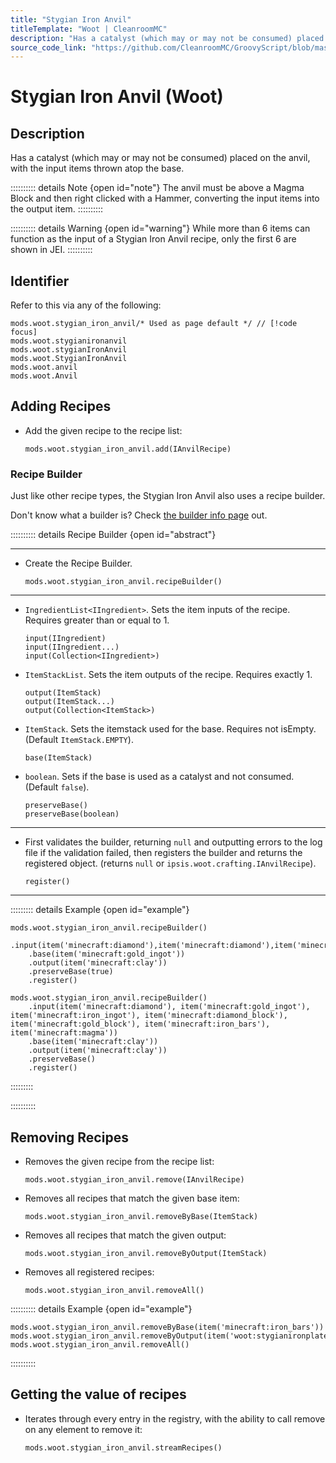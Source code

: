 ```yaml
---
title: "Stygian Iron Anvil"
titleTemplate: "Woot | CleanroomMC"
description: "Has a catalyst (which may or may not be consumed) placed on the anvil, with the input items thrown atop the base."
source_code_link: "https://github.com/CleanroomMC/GroovyScript/blob/master/src/main/java/com/cleanroommc/groovyscript/compat/mods/woot/StygianIronAnvil.java"
---
```


# Stygian Iron Anvil (Woot)

## Description

Has a catalyst (which may or may not be consumed) placed on the anvil, with the input items thrown atop the base.

:::::::::: details Note {open id="note"}
The anvil must be above a Magma Block and then right clicked with a Hammer, converting the input items into the output item.
::::::::::

:::::::::: details Warning {open id="warning"}
While more than 6 items can function as the input of a Stygian Iron Anvil recipe, only the first 6 are shown in JEI.
::::::::::

## Identifier

Refer to this via any of the following:

```groovy:no-line-numbers {1}
mods.woot.stygian_iron_anvil/* Used as page default */ // [!code focus]
mods.woot.stygianironanvil
mods.woot.stygianIronAnvil
mods.woot.StygianIronAnvil
mods.woot.anvil
mods.woot.Anvil
```


## Adding Recipes

- Add the given recipe to the recipe list:

    ```groovy:no-line-numbers
    mods.woot.stygian_iron_anvil.add(IAnvilRecipe)
    ```


### Recipe Builder

Just like other recipe types, the Stygian Iron Anvil also uses a recipe builder.

Don't know what a builder is? Check [the builder info page](../../getting_started/builder.md) out.

:::::::::: details Recipe Builder {open id="abstract"}

---

- Create the Recipe Builder.

    ```groovy:no-line-numbers
    mods.woot.stygian_iron_anvil.recipeBuilder()
    ```

---

- `IngredientList<IIngredient>`. Sets the item inputs of the recipe. Requires greater than or equal to 1.

    ```groovy:no-line-numbers
    input(IIngredient)
    input(IIngredient...)
    input(Collection<IIngredient>)
    ```

- `ItemStackList`. Sets the item outputs of the recipe. Requires exactly 1.

    ```groovy:no-line-numbers
    output(ItemStack)
    output(ItemStack...)
    output(Collection<ItemStack>)
    ```

- `ItemStack`. Sets the itemstack used for the base. Requires not isEmpty. (Default `ItemStack.EMPTY`).

    ```groovy:no-line-numbers
    base(ItemStack)
    ```

- `boolean`. Sets if the base is used as a catalyst and not consumed. (Default `false`).

    ```groovy:no-line-numbers
    preserveBase()
    preserveBase(boolean)
    ```

---

- First validates the builder, returning `null` and outputting errors to the log file if the validation failed, then registers the builder and returns the registered object. (returns `null` or `ipsis.woot.crafting.IAnvilRecipe`).

    ```groovy:no-line-numbers
    register()
    ```

---

::::::::: details Example {open id="example"}
```groovy:no-line-numbers
mods.woot.stygian_iron_anvil.recipeBuilder()
    .input(item('minecraft:diamond'),item('minecraft:diamond'),item('minecraft:diamond'))
    .base(item('minecraft:gold_ingot'))
    .output(item('minecraft:clay'))
    .preserveBase(true)
    .register()

mods.woot.stygian_iron_anvil.recipeBuilder()
    .input(item('minecraft:diamond'), item('minecraft:gold_ingot'), item('minecraft:iron_ingot'), item('minecraft:diamond_block'), item('minecraft:gold_block'), item('minecraft:iron_bars'), item('minecraft:magma'))
    .base(item('minecraft:clay'))
    .output(item('minecraft:clay'))
    .preserveBase()
    .register()
```

:::::::::

::::::::::

## Removing Recipes

- Removes the given recipe from the recipe list:

    ```groovy:no-line-numbers
    mods.woot.stygian_iron_anvil.remove(IAnvilRecipe)
    ```

- Removes all recipes that match the given base item:

    ```groovy:no-line-numbers
    mods.woot.stygian_iron_anvil.removeByBase(ItemStack)
    ```

- Removes all recipes that match the given output:

    ```groovy:no-line-numbers
    mods.woot.stygian_iron_anvil.removeByOutput(ItemStack)
    ```

- Removes all registered recipes:

    ```groovy:no-line-numbers
    mods.woot.stygian_iron_anvil.removeAll()
    ```

:::::::::: details Example {open id="example"}
```groovy:no-line-numbers
mods.woot.stygian_iron_anvil.removeByBase(item('minecraft:iron_bars'))
mods.woot.stygian_iron_anvil.removeByOutput(item('woot:stygianironplate'))
mods.woot.stygian_iron_anvil.removeAll()
```

::::::::::

## Getting the value of recipes

- Iterates through every entry in the registry, with the ability to call remove on any element to remove it:

    ```groovy:no-line-numbers
    mods.woot.stygian_iron_anvil.streamRecipes()
    ```
